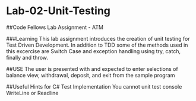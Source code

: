 # Lab-02-Unit-Testing
##Code Fellows Lab Assignment - ATM

###Learning
This lab assignment introduces the creation of unit testing for Test Driven Development. In addition to TDD some of the methods used in this excercise are Switch Case and exception handling using try, catch, finally and throw. 

##USE
The user is presented with and expected to enter selections of balance view, withdrawal, deposit, and exit from the sample program

##Useful Hints for C# Test Implementation
You cannot unit test console WriteLine or Readline
